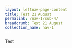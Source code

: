 ```yaml
---
layout: leftnav-page-content
title: Test 21 August
permalink: /nav-1/sub-4/
breadcrumb: Test 21 August
collection_name: nav-1
---
```


Test

